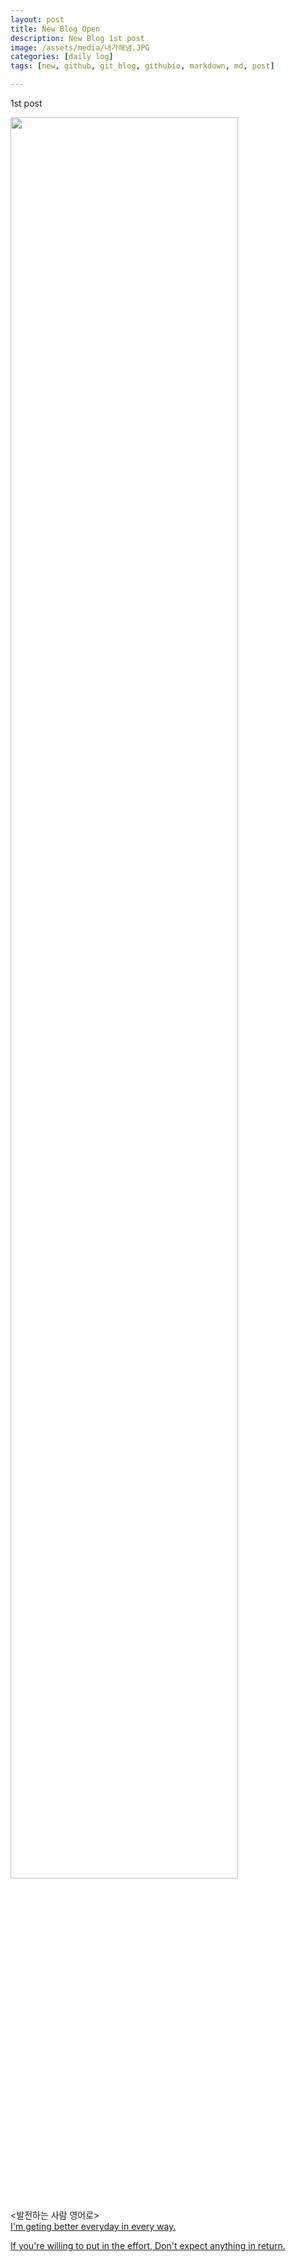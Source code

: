 ```yaml
---
layout: post
title: New Blog Open
description: New Blog 1st post
image: /assets/media/내가해냄.JPG
categories: [daily log]
tags: [new, github, git_blog, githubio, markdown, md, post]

---
```


1st post <br>

<img src="{{page.image}}" width="85%"/>
<br>
<br>

<발전하는 사람 영어로> <br>
[I'm geting better everyday in every way.](https://m.blog.naver.com/PostView.naver?isHttpsRedirect=true&blogId=syette828&logNo=221119658293) <br>

[If you're willing to put in the effort, Don't expect anything in return.](https://m.blog.naver.com/PostView.naver?isHttpsRedirect=true&blogId=syette828&logNo=221255362544) <br>